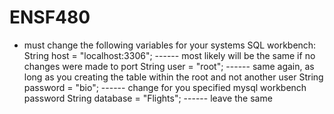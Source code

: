 # ENSF480

- must change the following variables for your systems SQL workbench:
  String host = "localhost:3306";   ------ most likely will be the same if no changes were made to port
  String user = "root";             ------ same again, as long as you creating the table within the root and not another user
  String password = "bio";          ------ change for you specified mysql workbench password
  String database = "Flights";      ------ leave the same
